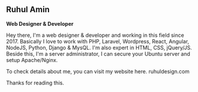 ## Ruhul Amin
**Web Designer & Developer**

Hey there,
I'm a web designer & developer and working in this field since 2017. Basically I love to work with PHP, Laravel, Wordpress, React, Angular, NodeJS, Python, Django & MysQL. I'm also expert in HTML, CSS, jQuery/JS. Beside this, I'm a server administrator, I can secure your Ubuntu server and setup Apache/Nginx.

To check details about me, you can visit my website here. ruhuldesign.com

Thanks for reading this.
